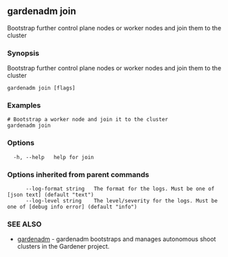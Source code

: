 ## gardenadm join

Bootstrap further control plane nodes or worker nodes and join them to the cluster

### Synopsis

Bootstrap further control plane nodes or worker nodes and join them to the cluster

```
gardenadm join [flags]
```

### Examples

```
# Bootstrap a worker node and join it to the cluster
gardenadm join
```

### Options

```
  -h, --help   help for join
```

### Options inherited from parent commands

```
      --log-format string   The format for the logs. Must be one of [json text] (default "text")
      --log-level string    The level/severity for the logs. Must be one of [debug info error] (default "info")
```

### SEE ALSO

* [gardenadm](gardenadm.md)	 - gardenadm bootstraps and manages autonomous shoot clusters in the Gardener project.

